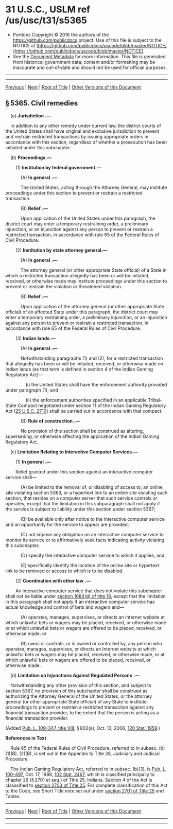 ---
---

# 31 U.S.C., USLM ref /us/usc/t31/s5365

* Portions Copyright © 2016 the authors of the https://github.com/publicdocs project.
  Use of this file is subject to the NOTICE at [https://github.com/publicdocs/uscode/blob/master/NOTICE](https://github.com/publicdocs/uscode/blob/master/NOTICE)
* See the [Document Metadata](././../../../../../..//README.md) for more information.
  This file is generated from historical government data; content and/or formatting may be inaccurate and out-of-date and should not be used for official purposes.

----------
----------

[Previous](./../../../../../..//us/usc/t31/stIV/ch53/schIV/m__us_usc_t31_s5364.md) | [Next](./../../../../../..//us/usc/t31/stIV/ch53/schIV/m__us_usc_t31_s5366.md) | [Root of Title](./../../../../../../) | [Other Versions of this Document](https://publicdocs.github.io/go/links?ns=uslm&ref=%2Fus%2Fusc%2Ft31%2Fs5365)

## § 5365. Civil remedies

    (a)  __Jurisdiction__  __.—__ 

    In addition to any other remedy under current law, the district courts of the United States shall have original and exclusive jurisdiction to prevent and restrain restricted transactions by issuing appropriate orders in accordance with this section, regardless of whether a prosecution has been initiated under this subchapter.

    (b) __Proceedings.—__ 

        (1) __Institution by federal government.—__ 

            (A)  __In general__  __.—__ 

            The United States, acting through the Attorney General, may institute proceedings under this section to prevent or restrain a restricted transaction.

            (B)  __Relief__  __.—__ 

            Upon application of the United States under this paragraph, the district court may enter a temporary restraining order, a preliminary injunction, or an injunction against any person to prevent or restrain a restricted transaction, in accordance with rule 65 of the Federal Rules of Civil Procedure.

        (2) __Institution by state attorney general.—__ 

            (A)  __In general__  __.—__ 

            The attorney general (or other appropriate State official) of a State in which a restricted transaction allegedly has been or will be initiated, received, or otherwise made may institute proceedings under this section to prevent or restrain the violation or threatened violation.

            (B)  __Relief__  __.—__ 

            Upon application of the attorney general (or other appropriate State official) of an affected State under this paragraph, the district court may enter a temporary restraining order, a preliminary injunction, or an injunction against any person to prevent or restrain a restricted transaction, in accordance with rule 65 of the Federal Rules of Civil Procedure.

        (3) __Indian lands.—__ 

            (A)  __In general__  __.—__ 

            Notwithstanding paragraphs (1) and (2), for a restricted transaction that allegedly has been or will be initiated, received, or otherwise made on Indian lands (as that term is defined in section 4 of the Indian Gaming Regulatory Act)—

                (i) the United States shall have the enforcement authority provided under paragraph (1); and

                (ii) the enforcement authorities specified in an applicable Tribal-State Compact negotiated under section 11 of the Indian Gaming Regulatory Act ([25 U.S.C. 2710][/us/usc/t25/s2710]) shall be carried out in accordance with that compact.

            (B)  __Rule of construction__  __.—__ 

            No provision of this section shall be construed as altering, superseding, or otherwise affecting the application of the Indian Gaming Regulatory Act.

    (c) __Limitation Relating to Interactive Computer Services.—__ 

        (1)  __In general__  __.—__ 

        Relief granted under this section against an interactive computer service shall—

            (A) be limited to the removal of, or disabling of access to, an online site violating section 5363, or a hypertext link to an online site violating such section, that resides on a computer server that such service controls or operates, except that the limitation in this subparagraph shall not apply if the service is subject to liability under this section under section 5367;

            (B) be available only after notice to the interactive computer service and an opportunity for the service to appear are provided;

            (C) not impose any obligation on an interactive computer service to monitor its service or to affirmatively seek facts indicating activity violating this subchapter;

            (D) specify the interactive computer service to which it applies; and

            (E) specifically identify the location of the online site or hypertext link to be removed or access to which is to be disabled.

        (2)  __Coordination with other law__  __.—__ 

        An interactive computer service that does not violate this subchapter shall not be liable under [section 1084(d) of title 18][/us/usc/t18/s1084/d], except that the limitation in this paragraph shall not apply if an interactive computer service has actual knowledge and control of bets and wagers and—

            (A) operates, manages, supervises, or directs an Internet website at which unlawful bets or wagers may be placed, received, or otherwise made or at which unlawful bets or wagers are offered to be placed, received, or otherwise made; or

            (B) owns or controls, or is owned or controlled by, any person who operates, manages, supervises, or directs an Internet website at which unlawful bets or wagers may be placed, received, or otherwise made, or at which unlawful bets or wagers are offered to be placed, received, or otherwise made.

    (d)  __Limitation on Injunctions Against Regulated Persons__  __.—__ 

    Notwithstanding any other provision of this section, and subject to section 5367, no provision of this subchapter shall be construed as authorizing the Attorney General of the United States, or the attorney general (or other appropriate State official) of any State to institute proceedings to prevent or restrain a restricted transaction against any financial transaction provider, to the extent that the person is acting as a financial transaction provider.

(Added [Pub. L. 109–347, title VIII][/us/pl/109/347/tVIII], § 802(a), Oct. 13, 2006, [120 Stat. 1959][/us/stat/120/1959].)

 __References in Text__ 

    Rule 65 of the Federal Rules of Civil Procedure, referred to in subsec. (b)(1)(B), (2)(B), is set out in the Appendix to Title 28, Judiciary and Judicial Procedure.

    The Indian Gaming Regulatory Act, referred to in subsec. (b)(3), is [Pub. L. 100–497][/us/pl/100/497], Oct. 17, 1988, [102 Stat. 2467][/us/stat/102/2467], which is classified principally to chapter 29 (§ 2701 et seq.) of Title 25, Indians. Section 4 of the Act is classsified to [section 2703 of Title 25][/us/usc/t25/s2703]. For complete classification of this Act to the Code, see Short Title note set out under [section 2701 of Title 25][/us/usc/t25/s2701] and Tables.

----------

[Previous](./../../../../../..//us/usc/t31/stIV/ch53/schIV/m__us_usc_t31_s5364.md) | [Next](./../../../../../..//us/usc/t31/stIV/ch53/schIV/m__us_usc_t31_s5366.md) | [Root of Title](./../../../../../../) | [Other Versions of this Document](https://publicdocs.github.io/go/links?ns=uslm&ref=%2Fus%2Fusc%2Ft31%2Fs5365)

----------
----------

[/us/usc/t25/s2710]: https://publicdocs.github.io/go/links?ns=uslm&ref=%2Fus%2Fusc%2Ft25%2Fs2710
[/us/usc/t18/s1084/d]: https://publicdocs.github.io/go/links?ns=uslm&ref=%2Fus%2Fusc%2Ft18%2Fs1084%2Fd
[/us/pl/109/347/tVIII]: https://publicdocs.github.io/go/links?ns=uslm&ref=%2Fus%2Fpl%2F109%2F347%2FtVIII
[/us/stat/120/1959]: https://publicdocs.github.io/go/links?ns=uslm&ref=%2Fus%2Fstat%2F120%2F1959
[/us/pl/100/497]: https://publicdocs.github.io/go/links?ns=uslm&ref=%2Fus%2Fpl%2F100%2F497
[/us/stat/102/2467]: https://publicdocs.github.io/go/links?ns=uslm&ref=%2Fus%2Fstat%2F102%2F2467
[/us/usc/t25/s2703]: https://publicdocs.github.io/go/links?ns=uslm&ref=%2Fus%2Fusc%2Ft25%2Fs2703
[/us/usc/t25/s2701]: https://publicdocs.github.io/go/links?ns=uslm&ref=%2Fus%2Fusc%2Ft25%2Fs2701


